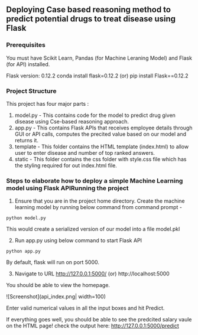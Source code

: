 ## Deploying Case based reasoning method to predict potential drugs to treat disease using Flask


### Prerequisites
You must have Scikit Learn, Pandas (for Machine Leraning Model) and Flask (for API) installed.

Flask version: 0.12.2
conda install flask=0.12.2  (or) pip install Flask==0.12.2

### Project Structure
This project has four major parts :
1. model.py - This contains code for the model to predict drug given disease using Cse-based reasoning approach.
2. app.py - This contains Flask APIs that receives employee details through GUI or API calls, computes the precited value based on our model and returns it.
3. template - This folder contains the HTML template (index.html) to allow user to enter disease and number of top ranked answers.
4. static - This folder contains the css folder with style.css file which has the styling required for out index.html file.

### Steps to elaborate how to deploy a simple Machine Learning model using Flask APIRunning the project
1. Ensure that you are in the project home directory. Create the machine learning model by running below command from command prompt -
```
python model.py
```
This would create a serialized version of our model into a file model.pkl

2. Run app.py using below command to start Flask API
```
python app.py
```
By default, flask will run on port 5000.

3. Navigate to URL http://127.0.0.1:5000/ (or) http://localhost:5000

You should be able to view the homepage.

![Screenshot](api_index.png| width=100)

Enter valid numerical values in all the input boxes and hit Predict.

If everything goes well, you should  be able to see the predcited salary vaule on the HTML page!
check the output here: http://127.0.0.1:5000/predict
